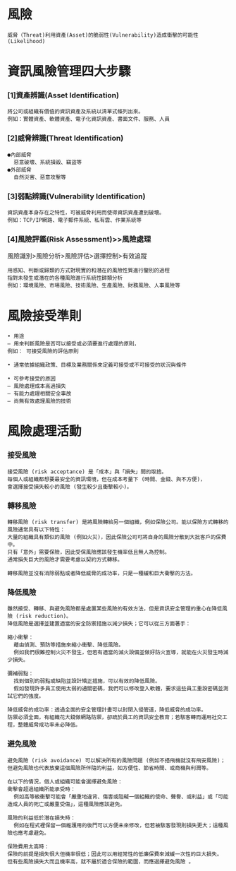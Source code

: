 # 風險
```
威脅（Threat)利用資產(Asset)的脆弱性(Vulnerability)造成衝擊的可能性(Likelihood)
```
# 資訊風險管理四大步驟

### [1]資產辨識(Asset Identification)
```
將公司或組織有價值的資訊資產及系統以清單式條列出來。
例如：實體資產、軟體資產、電子化資訊資產、書面文件、服務、人員
```
### [2]威脅辨識(Threat Identification)
```
●內部威脅
  惡意破壞、系統損毀、竊盜等
●外部威脅
  自然災害、惡意攻擊等
```
### [3]弱點辨識(Vulnerability Identification)
```
資訊資產本身存在之特性，可被威脅利用而使得資訊資產遭到破壞。
例如：TCP/IP網路、電子郵件系統、私有雲、作業系統等
```
### [4]風險評鑑(Risk Assessment)>>風險處理
風險識別>風險分析>風險評估>選擇控制>有效追蹤
```
用感知、判斷或歸類的方式對現實的和潛在的風險性質進行鑒別的過程
指對未發生或潛在的各種風險進行系統性歸類分析
例如：環境風險、市場風險、技術風險、生產風險、財務風險、人事風險等
```
# 風險接受準則
```
• 用途
– 用來判斷風險是否可以接受或必須要進行處理的原則，
例如： 可接受風險的評估原則

• 通常依據組織政策、目標及業務關係來定義可接受或不可接受的狀況與條件

• 可參考接受的原因
– 風險處理成本高過損失
– 有能力處理相關安全事故
– 尚無有效處理風險的技術
```
# 風險處理活動
### 接受風險
```
接受風險 (risk acceptance) 是「成本」與「損失」間的取捨。
每個人或組織都想要最安全的資訊環境，但在成本考量下 (時間、金錢、與不方便)，
會選擇接受損失較小的風險 (發生較少且衝擊較小)。
```
### 轉移風險
```
轉移風險 (risk transfer) 是將風險轉給另一個組織，例如保險公司。能以保險方式轉移的風險通常具有以下特性：
大量的組織具有類似的風險 (例如火災)，因此保險公司可將自身的風險分散到大批客戶的保費中。
只有「意外」需要保險，因此受保風險應該發生機率低且無人為控制。
通常損失巨大的風險才需要考慮以契約方式轉移。

轉移風險並沒有消除弱點或者降低威脅的成功率，只是一種緩和巨大衝擊的方法。
```
### 降低風險
```
雖然接受、轉移、與避免風險都是處置某些風險的有效方法，但是資訊安全管理的重心在降低風險 (risk reduction)。
降低風險是選擇並建置適當的安全防禦措施以減少損失；它可以從三方面著手：

縮小衝擊：
  藉由偵測、預防等措施來縮小衝擊、降低風險。
  例如我們很難控制火災不發生，但若有適當的滅火設備並做好防火宣導，就能在火災發生時減少損失。

彌補弱點：
  找到個別的弱點或缺陷並設計矯正措施，可以有效的降低風險。
  假如發現許多員工使用太弱的通關密碼，我們可以修改登入軟體，要求這些員工重設密碼並測試它們的強度。

降低威脅的成功率：透過全面的安全管理計畫可以封閉入侵管道，降低威脅的成功率。
防禦必須全面，有組織花大錢做網路防禦，卻疏於員工的資訊安全教育；若駭客轉而運用社交工程，整體威脅成功率未必降低。

```
### 避免風險
```
避免風險 (risk avoidance) 可以解決所有的風險問題 (例如不搭飛機就沒有飛安風險)；
但避免風險也代表放棄這個風險所伴隨的利益，如方便性、節省時間、或商機與利潤等。

在以下的情況，個人或組織可能會選擇避免風險：
衝擊會超過組織所能承受時：
  例如高等級衝擊可能會「嚴重地違背、傷害或阻礙一個組織的使命、聲譽、或利益」或「可能造成人員的死亡或嚴重受傷」，這種風險應該避免。

風險的利益低於潛在損失時：
  例如在程式裡保留一個維護用的後門可以方便未來修改，但若被駭客發現則損失更大；這種風險也應考慮避免。
  
保險費用太高時：
保險的前提是損失很大但機率很低；因此可以用經常性的低廉保費來減緩一次性的巨大損失。
但有些風險損失大而且機率高，就不屬於適合保險的範圍，而應選擇避免風險 。
```
